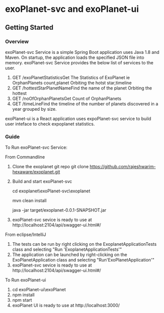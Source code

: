 # exoPlanet-svc and exoPlanet-ui
## Getting Started
### Overview
exoPlanet-svc Service is a simple Spring Boot application uses Java 1.8 and Maven. On startup, the application loads the specified JSON file into memory.
exoPlanet-svc Service provides the below list of services to the user.
1.  GET /exoPlanetStatisticsGet The Statistics of ExoPlanet ie OrphanPlanets count,planet Orbiting the hotst star,timeline
2.  GET /hottestStarPlanetNameFind the name of the planet Orbiting the hottest
3.  GET /noOfOrphanPlanetsGet Count of OrphanPlanets
4.  GET /timeLineFind the timeline of the number of planets discovered in a year grouped by size.

exoPlanet-ui is a React application uses expoPlanet-svc service to build user inteface to check expoplanet statistics.

### Guide
To Run exoPlanet-svc Service:

From Commandline
1.  Clone the exoplanet git repo
    git clone https://github.com/rajeshwarim-hexaware/exoplanet.git
2. Build and start exoPlanet-svc

    cd exoplanet\exoPlanet-svc\exoplanet 
    
    mvn clean install
    
    java -jar target/exoplanet-0.0.1-SNAPSHOT.jar
    
 3. exoPlanet-svc sevice is ready to use at http://localhost:2104/api/swagger-ui.html#/
 
 From eclipse/IntelliJ
 1. The tests can be run by right clicking on the ExoplanetApplicationTests class and selecting "Run 'ExoplanetApplicationTests'"
 2. The application can be launched by right-clicking on the ExoPlanetApplication class and selecting "Run'ExoPlanetApplication'"
 3. exoPlanet-svc sevice is ready to use at http://localhost:2104/api/swagger-ui.html#/
 
 To Run exoPlanet-ui
 1. cd exoPlanet-ui\exoPlanet
 2. npm install
 3. npm start
 4. exoPlanet UI is ready to use at http://localhost:3000/
